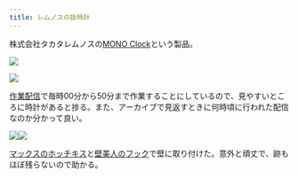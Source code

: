 ```yaml
---
title: レムノスの掛時計
---
```

株式会社タカタレムノスの[MONO Clock](https://www.amazon.co.jp/dp/B004UIT8BK)という製品。

![](https://lh3.googleusercontent.com/-d7WLOOdd2LwU64lL303r72HV1x5S1R8SBSpGIa_uTuuOa_8oNu92INA0YfFacY6JrVIgL24mAb_gDcgSX-vEZhUu2XhaP67NizN0dI8duG9BWS-hmuGphXCUpl5tdVn1unJlNJinFGCoCqnrQ)

![](https://lh4.googleusercontent.com/s61fcr9oLMtxmB7sZQBk3sUuDPYNRXnQ3JEBtHTwgV5FFVNLJBBAiSJMhp2YARhfFbTEhfQ4cstFWeXf8GbttfWnzRTypUiG5anW-k_Sag-pHs5H7t8QnSApWTRWt67rPu3pKvwPz-67dO4kVg)

[作業配信](https://www.youtube.com/channel/UC5s-KpSDGzxWPWNv94PnJHw)で毎時00分から50分まで作業することにしているので、見やすいところに時計があると捗る。また、アーカイブで見返すときに何時頃に行われた配信なのか分かって良い。

![](https://lh3.googleusercontent.com/oCJjsgNNNuP7UM7F2CrSXGyF6NUlLQ_a2_SrRa9qMRpfA7LowBhVMdW4fjhxlbckMy1o1tZpBmsn2i0p-83i-lojEjRkhGxI7fF6wP3tIHvwGCsVKjAc-PwTHQaW0ckYDrOa5prT4CF-gQhVNg)![](https://lh6.googleusercontent.com/jgtQAYcL4wnX9EjcZNlFZZDZ4isQR1tWhSn5AEfztdufWaQJo9SFCYWnNOzbEKFSaTXKxTVzLUE_A2SCnC30-5_4T9Lx2KFgP4Z4JPItMo901uFauzgN7D8BN2gIiYfN8f9GyKfntGPTr5MqJA)

[マックスのホッチキス](https://www.amazon.co.jp/dp/B000O9WRWG)と[壁美人のフック](https://www.amazon.co.jp/dp/B00CU78TDG)で壁に取り付けた。意外と頑丈で、跡もほぼ残らないので助かる。
